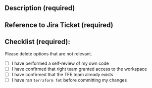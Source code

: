 ## Description (required)



## Reference to Jira Ticket (required)



## Checklist (required):

Please delete options that are not relevant.

- [ ] I have performed a self-review of my own code
- [ ] I have confirmed that right team granted access to the workspace
- [ ] I have confirmed that the TFE team already exists
- [ ] I have ran `terraform fmt` before committing my changes
